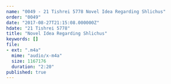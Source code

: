 ```yaml
---
name: "0049 - 21 Tishrei 5778 Novel Idea Regarding Shlichus"
order: "0049"
date: "2017-08-27T21:15:08.000000Z"
hdate: "21 Tishrei 5778"
title: "Novel Idea Regarding Shlichus"
keywords: []
file:
- ext: ".m4a"
  mime: "audio/x-m4a"
  size: 1167176
  duration: "2:20"
published: true
---
```


